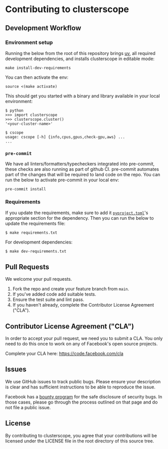 # Contributing to clusterscope

## Development Workflow

### Environment setup

Running the below from the root of this repository brings [uv](https://docs.astral.sh/uv/), all required development dependencies, and installs clusterscope in editable mode:

```shell
make install-dev-requirements
```

You can then activate the env:
```shell
source <(make activate)
```

This should get you started with a binary and library available in your local environment:

```shell
$ python
>>> import clusterscope
>>> clusterscope.cluster()
'<your-cluster-name>'
```

```shell
$ cscope
usage: cscope [-h] {info,cpus,gpus,check-gpu,aws} ...
...
```

### `pre-commit`

We have all linters/formatters/typecheckers integrated into pre-commit, these checks are also running as part of github CI. pre-commit automates part of the changes that will be required to land code on the repo. You can run the below to activate pre-commit in your local env:

```
pre-commit install
```

### Requirements

If you update the requirements, make sure to add it [`pyproject.toml`](./pyproject.toml)'s appropriate section for the dependency. Then you can run the below to update the requirements file:

```
$ make requirements.txt
```

For development dependencies:

```
$ make dev-requirements.txt
```

## Pull Requests
We welcome your pull requests.

1. Fork the repo and create your feature branch from `main`.
1. If you've added code add suitable tests.
1. Ensure the test suite and lint pass.
1. If you haven't already, complete the Contributor License Agreement ("CLA").

## Contributor License Agreement ("CLA")
In order to accept your pull request, we need you to submit a CLA. You only need
to do this once to work on any of Facebook's open source projects.

Complete your CLA here: <https://code.facebook.com/cla>

## Issues
We use GitHub issues to track public bugs. Please ensure your description is
clear and has sufficient instructions to be able to reproduce the issue.

Facebook has a [bounty program](https://www.facebook.com/whitehat/) for the safe
disclosure of security bugs. In those cases, please go through the process
outlined on that page and do not file a public issue.

## License
By contributing to clusterscope, you agree that your contributions will be licensed
under the LICENSE file in the root directory of this source tree.
